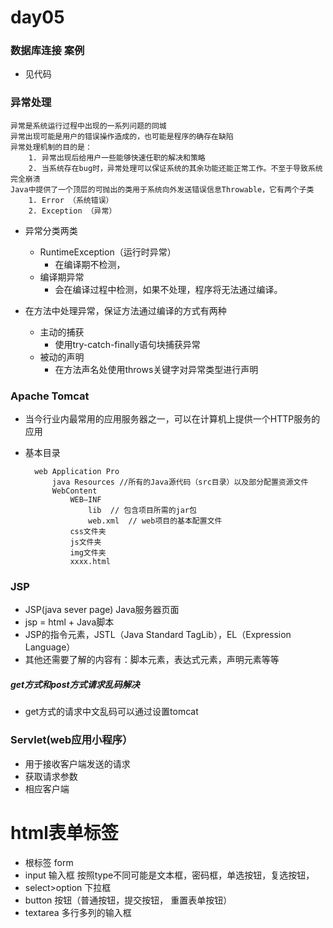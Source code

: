 # day05 
### 数据库连接 案例
- 见代码

### 异常处理
	异常是系统运行过程中出现的一系列问题的同城
	异常出现可能是用户的错误操作造成的，也可能是程序的确存在缺陷
	异常处理机制的目的是：
		1. 异常出现后给用户一些能够快速任职的解决和策略
		2. 当系统存在bug时，异常处理可以保证系统的其余功能还能正常工作。不至于导致系统完全崩溃
	Java中提供了一个顶层的可抛出的类用于系统向外发送错误信息Throwable，它有两个子类
		1. Error （系统错误）
		2. Exception （异常）
- 异常分类两类
	 - RuntimeException（运行时异常）
		 - 在编译期不检测，
	 - 编译期异常
		 - 会在编译过程中检测，如果不处理，程序将无法通过编译。

- 在方法中处理异常，保证方法通过编译的方式有两种
	- 主动的捕获
		- 使用try-catch-finally语句块捕获异常
	- 被动的声明
		- 在方法声名处使用throws关键字对异常类型进行声明


### Apache Tomcat
- 当今行业内最常用的应用服务器之一，可以在计算机上提供一个HTTP服务的应用
- 基本目录

		web Application Pro
			java Resources //所有的Java源代码（src目录）以及部分配置资源文件
			WebContent
				WEB—INF
					lib  // 包含项目所需的jar包
					web.xml  // web项目的基本配置文件
				css文件夹
				js文件夹
				img文件夹
				xxxx.html
### JSP
- JSP(java sever page) Java服务器页面
- jsp = html + Java脚本
- JSP的指令元素，JSTL（Java Standard TagLib），EL（Expression Language）
- 其他还需要了解的内容有：脚本元素，表达式元素，声明元素等等


##### get方式和post方式请求乱码解决
- get方式的请求中文乱码可以通过设置tomcat


### Servlet(web应用小程序）
- 用于接收客户端发送的请求
- 获取请求参数
- 相应客户端

# html表单标签
- 根标签 form
- input 输入框 按照type不同可能是文本框，密码框，单选按钮，复选按钮，
- select>option 下拉框
- button 按钮（普通按钮，提交按钮， 重置表单按钮）
- textarea 多行多列的输入框
		